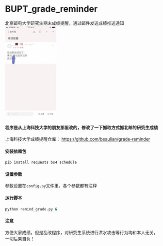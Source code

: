 # BUPT_grade_reminder
北京邮电大学研究生期末成绩提醒，通过邮件发送成绩推送通知
![image](https://github.com/Chen-Dixi/BUPT_grade_reminder/blob/master/IMG_3994766EC11E-1.jpeg)

#### 程序是从上海科技大学的朋友那里改的，修改了一下抓取方式抓北邮的研究生成绩
上海科技大学成绩提醒仓库：
https://github.com/beaulian/grade-reminder

#### 安装依赖包
```bash
pip install requests bs4 schedule 
```
#### 设置参数
参数设置在`config.py`文件里，各个参数都有注释

#### 运行脚本
```bash
python remind_grade.py &
```

#### 注意
方便大家成绩，但是乱改程序，对研究生系统进行洪水攻击等行为均和本人无关，一切后果自负！
